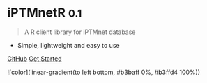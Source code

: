 # iPTMnetR <small>0.1</small>

> A R client library for iPTMnet database

* Simple, lightweight and easy to use


[GitHub](https://github.com/Sachinx0e/iptmnetr)
[Get Started](#iptmnetr)


![color](linear-gradient(to left bottom, #b3baff 0%, #b3ffd4 100%))

